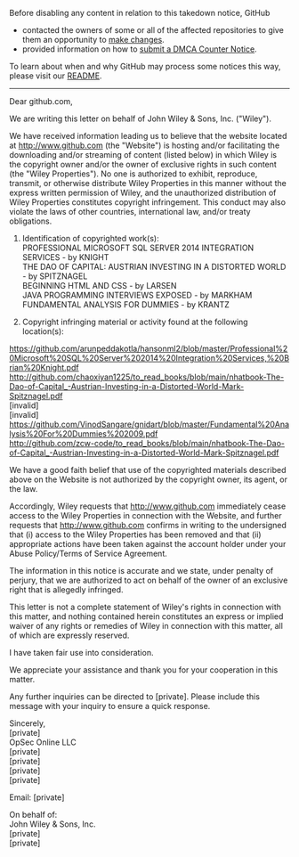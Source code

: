 Before disabling any content in relation to this takedown notice, GitHub
- contacted the owners of some or all of the affected repositories to give them an opportunity to [make changes](https://docs.github.com/en/github/site-policy/dmca-takedown-policy#a-how-does-this-actually-work).
- provided information on how to [submit a DMCA Counter Notice](https://docs.github.com/en/articles/guide-to-submitting-a-dmca-counter-notice).

To learn about when and why GitHub may process some notices this way, please visit our [README](https://github.com/github/dmca/blob/master/README.md#anatomy-of-a-takedown-notice).

---

Dear github.com,

We are writing this letter on behalf of John Wiley & Sons, Inc. ("Wiley").

We have received information leading us to believe that the website located at http://www.github.com (the "Website") is hosting and/or facilitating the downloading and/or streaming of content (listed below) in which Wiley is the copyright owner and/or the owner of exclusive rights in such content (the "Wiley Properties"). No one is authorized to exhibit, reproduce, transmit, or otherwise distribute Wiley Properties in this manner without the express written permission of Wiley, and the unauthorized distribution of Wiley Properties constitutes copyright infringement. This conduct may also violate the laws of other countries, international law, and/or treaty obligations.

1. Identification of copyrighted work(s):  
PROFESSIONAL MICROSOFT SQL SERVER 2014 INTEGRATION SERVICES - by KNIGHT  
THE DAO OF CAPITAL: AUSTRIAN INVESTING IN A DISTORTED WORLD - by SPITZNAGEL  
BEGINNING HTML AND CSS - by LARSEN  
JAVA PROGRAMMING INTERVIEWS EXPOSED - by MARKHAM  
FUNDAMENTAL ANALYSIS FOR DUMMIES - by KRANTZ

2. Copyright infringing material or activity found at the following location(s):

https://github.com/arunpeddakotla/hansonml2/blob/master/Professional%20Microsoft%20SQL%20Server%202014%20Integration%20Services,%20Brian%20Knight.pdf  
http://github.com/chaoxiyan1225/to_read_books/blob/main/nhatbook-The-Dao-of-Capital_-Austrian-Investing-in-a-Distorted-World-Mark-Spitznagel.pdf  
[invalid]  
[invalid]  
https://github.com/VinodSangare/gnidart/blob/master/Fundamental%20Analysis%20For%20Dummies%202009.pdf  
http://github.com/zcw-code/to_read_books/blob/main/nhatbook-The-Dao-of-Capital_-Austrian-Investing-in-a-Distorted-World-Mark-Spitznagel.pdf

We have a good faith belief that use of the copyrighted materials described above on the Website is not authorized by the copyright owner, its agent, or the law.

Accordingly, Wiley requests that http://www.github.com immediately cease access to the Wiley Properties in connection with the Website, and further requests that http://www.github.com confirms in writing to the undersigned that (i) access to the Wiley Properties has been removed and that (ii) appropriate actions have been taken against the account holder under your Abuse Policy/Terms of Service Agreement.

The information in this notice is accurate and we state, under penalty of perjury, that we are authorized to act on behalf of the owner of an exclusive right that is allegedly infringed.

This letter is not a complete statement of Wiley's rights in connection with this matter, and nothing contained herein constitutes an express or implied waiver of any rights or remedies of Wiley in connection with this matter, all of which are expressly reserved.

I have taken fair use into consideration.

We appreciate your assistance and thank you for your cooperation in this matter.

Any further inquiries can be directed to [private]. Please include this message with your inquiry to ensure a quick response.

Sincerely,  
[private]  
OpSec Online LLC  
[private]  
[private]  
[private]  
[private]  

Email: [private]  

On behalf of:  
John Wiley & Sons, Inc.  
[private]  
[private]  
